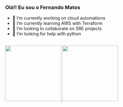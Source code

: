 ### Olá!! Eu sou o Fernando Matos

- 🔭 I’m currently working on cloud automations
- 🌱 I’m currently learning AWS with Terraform
- 👯 I’m looking to collaborate on SRE projects
- 🤔 I’m looking for help with python

##

 <div>
  <a href="https://github.com/fmatos13">
  <img height="180em" src="https://github-readme-stats.vercel.app/api?username=fmatos13&show_icons=true&theme=dracula&include_all_commits=true&count_private=true"/>
  <img height="180em" src="https://github-readme-stats.vercel.app/api/top-langs/?username=fmatos13&layout=compact&langs_count=7&theme=dracula"/>
</div>

  
  ##
 
